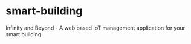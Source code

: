 # smart-building
Infinity and Beyond - A web based IoT management application for your smart building.
